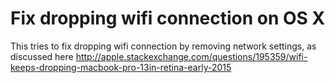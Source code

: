 # Fix dropping wifi connection on OS X

This tries to fix dropping wifi connection by removing network settings, as discussed here http://apple.stackexchange.com/questions/195359/wifi-keeps-dropping-macbook-pro-13in-retina-early-2015